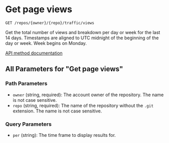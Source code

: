 # Get page views

`GET /repos/{owner}/{repo}/traffic/views`

Get the total number of views and breakdown per day or week for the last 14 days. Timestamps are aligned to UTC midnight of the beginning of the day or week. Week begins on Monday.

[API method documentation](https://docs.github.com/rest/metrics/traffic#get-page-views)

## All Parameters for "Get page views"

### Path Parameters

- `owner` (string, required): The account owner of the repository. The name is not case sensitive.
- `repo` (string, required): The name of the repository without the `.git` extension. The name is not case sensitive.
### Query Parameters

- `per` (string): The time frame to display results for.